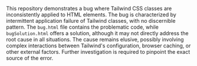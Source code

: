 This repository demonstrates a bug where Tailwind CSS classes are inconsistently applied to HTML elements. The bug is characterized by intermittent application failure of Tailwind classes, with no discernible pattern.  The `bug.html` file contains the problematic code, while `bugSolution.html` offers a solution, although it may not directly address the root cause in all situations. The cause remains elusive, possibly involving complex interactions between Tailwind's configuration, browser caching, or other external factors. Further investigation is required to pinpoint the exact source of the error.